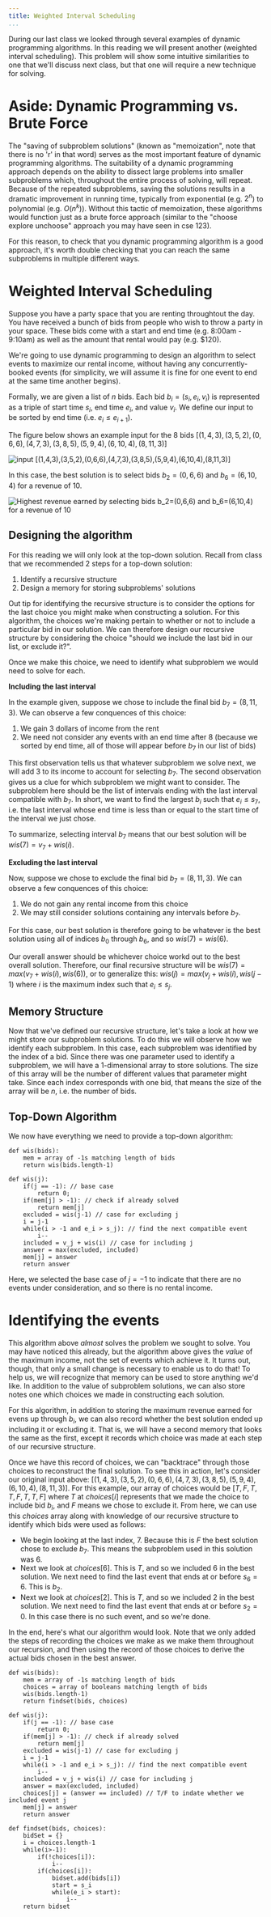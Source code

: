 ```yaml
---
title: Weighted Interval Scheduling
...
```


During our last class we looked through several examples of dynamic programming algorithms. In this reading we will present another (weighted interval scheduling). This problem will show some intuitive similarities to one that we'll discuss next class, but that one will require a new technique for solving.

# Aside: Dynamic Programming vs. Brute Force

The "saving of subproblem solutions" (known as "memoization", note that there is no 'r' in that word) serves as the most important feature of dynamic programming algorithms. The suitability of a dynamic programming approach depends on the ability to dissect large problems into smaller subproblems which, throughout the entire process of solving, will repeat. Because of the repeated subproblems, saving the solutions results in a dramatic improvement in running time, typically from exponential (e.g. $2^n$) to polynomial (e.g. $O(n^k)$). Without this tactic of memoization, these algorithms would function just as a brute force approach (similar to the "choose explore unchoose" approach you may have seen in cse 123).

For this reason, to check that you dynamic programming algorithm is a good approach, it's worth double checking that you can reach the same subproblems in multiple different ways.

# Weighted Interval Scheduling

Suppose you have a party space that you are renting throughtout the day. You have received a bunch of bids from people who wish to throw a party in your space. These bids come with a start and end time (e.g. 8:00am - 9:10am) as well as the amount that rental would pay (e.g. $120).

We're going to use dynamic programming to design an algorithm to select events to maximize our rental income, without having any concurrently-booked events (for simplicity, we will assume it is fine for one event to end at the same time another begins).

Formally, we are given a list of $n$ bids. Each bid $b_i=(s_i, e_i, v_i)$ is represented as a triple of start time $s_i$, end time $e_i$, and value $v_i$. We define our input to be sorted by end time (i.e. $e_i\leq e_{i+1}$).

The figure below shows an example input for the 8 bids $[(1,4,3),(3,5,2),(0,6,6),(4,7,3),(3,8,5),(5,9,4),(6,10,4),(8,11,3)]$

![input $[(1,4,3),(3,5,2),(0,6,6),(4,7,3),(3,8,5),(5,9,4),(6,10,4),(8,11,3)]$](wis_input.png)

In this case, the best solution is to select bids $b_2=(0,6,6)$ and $b_6=(6,10,4)$ for a revenue of $10$.

![Highest revenue earned by selecting bids $b_2=(0,6,6)$ and $b_6=(6,10,4)$ for a revenue of $10$](wis_solution.png)

## Designing the algorithm 

For this reading we will only look at the top-down solution. Recall from class that we recommended 2 steps for a top-down solution:

1. Identify a recursive structure
1. Design a memory for storing subproblems' solutions

Out tip for identifying the recursive structure is to consider the options for the last choice you might make when constructing a solution. For this algorithm, the choices we're making pertain to whether or not to include a particular bid in our solution. We can therefore design our recursive structure by considering the choice "should we include the last bid in our list, or exclude it?".

Once we make this choice, we need to identify what subproblem we would need to solve for each. 

**Including the last interval**

In the example given, suppose we chose to include the final bid $b_7=(8,11,3)$. We can observe a few conquences of this choice:

1. We gain 3 dollars of income from the rent
1. We need not consider any events with an end time after $8$ (because we sorted by end time, all of those will appear before $b_7$ in our list of bids)

This first observation tells us that whatever subproblem we solve next, we will add 3 to its income to account for selecting $b_7$. The second observation gives us a clue for which subproblem we might want to consider. The subproblem here should be the list of intervals ending with the last interval compatible with $b_7$. In short, we want to find the largest $b_i$ such that $e_i \leq s_7$, i.e. the last interval whose end time is less than or equal to the start time of the interval we just chose.

To summarize, selecting interval $b_7$ means that our best solution will be $wis(7)=v_7 + wis(i)$.

**Excluding the last interval**

Now, suppose we chose to exclude the final bid $b_7=(8,11,3)$. We can observe a few conquences of this choice:

1. We do not gain any rental income from this choice
1. We may still consider solutions containing any intervals before $b_7$.

For this case, our best solution is therefore going to be whatever is the best solution using all of indices $b_0$ through $b_6$, and so $wis(7)=wis(6)$.

Our overall answer should be whichever choice workd out to the best overall solution. Therefore, our final recursive structure will be $wis(7)=max(v_7 + wis(i), wis(6))$, or to generalize this: $wis(j)=max(v_j + wis(i), wis(j-1)$ where $i$ is the maximum index such that $e_i \leq s_j$.

## Memory Structure

Now that we've defined our recursive structure, let's take a look at how we might store our subproblem solutions. To do this we will observe how we identify each subproblem. In this case, each subproblem was identified by the index of a bid. Since there was one parameter used to identify a subproblem, we will have a 1-dimensional array to store solutions. The size of this array will be the number of different values that parameter might take. Since each index corresponds with one bid, that means the size of the array will be $n$, i.e. the number of bids.

## Top-Down Algorithm

We now have everything we need to provide a top-down algorithm:

```
def wis(bids):
    mem = array of -1s matching length of bids
    return wis(bids.length-1)

def wis(j):
    if(j == -1): // base case
        return 0;
    if(mem[j] > -1): // check if already solved
        return mem[j]
    excluded = wis(j-1) // case for excluding j
    i = j-1
    while(i > -1 and e_i > s_j): // find the next compatible event
        i--
    included = v_j + wis(i) // case for including j
    answer = max(excluded, included)
    mem[j] = answer
    return answer
```

Here, we selected the base case of $j=-1$ to indicate that there are no events under consideration, and so there is no rental income.

# Identifying the events

This algorithm above *almost* solves the problem we sought to solve. You may have noticed this already, but the algorithm above gives the *value* of the maximum income, not the set of events which achieve it. It turns out, though, that only a small change is necessary to enable us to do that! To help us, we will recognize that memory can be used to store anything we'd like. In addition to the value of subproblem solutions, we can also store notes one which choices we made in constructing each solution.

For this algorithm, in addition to storing the maximum revenue earned for evens up through $b_i$, we can also record whether the best solution ended up including it or excluding it. That is, we will have a second memory that looks the same as the first, except it records which choice was made at each step of our recursive structure.

Once we have this record of choices, we can "backtrace" through those choices to reconstruct the final solution. To see this in action, let's consider our original input above: $[(1,4,3),(3,5,2),(0,6,6),(4,7,3),(3,8,5),(5,9,4),(6,10,4),(8,11,3)]$. For this example, our array of choices would be $[T,F,T,T,F,T,T,F]$ where $T$ at $choices[i]$ represents that we made the choice to include bid $b_i$, and $F$ means we chose to exclude it. From here, we can use this $choices$ array along with knowledge of our recursive structure to identify which bids were used as follows:

- We begin looking at the last index, $7$. Because this is $F$ the best solution chose to exclude $b_7$. This means the subproblem used in this solution was $6$.
- Next we look at $choices[6]$. This is $T$, and so we included $6$ in the best solution. We next need to find the last event that ends at or before $s_6=6$. This is $b_2$.
- Next we look at $choices[2]$. This is $T$, and so we included $2$ in the best solution. We next need to find the last event that ends at or before $s_2=0$. In this case there is no such event, and so we're done. 

In the end, here's what our algorithm would look. Note that we only added the steps of recording the choices we make as we make them throughout our recursion, and then using the record of those choices to derive the actual bids chosen in the best answer.

```
def wis(bids):
    mem = array of -1s matching length of bids
    choices = array of booleans matching length of bids
    wis(bids.length-1)
    return findset(bids, choices)

def wis(j):
    if(j == -1): // base case
        return 0;
    if(mem[j] > -1): // check if already solved
        return mem[j]
    excluded = wis(j-1) // case for excluding j
    i = j-1
    while(i > -1 and e_i > s_j): // find the next compatible event
        i--
    included = v_j + wis(i) // case for including j
    answer = max(excluded, included)
    choices[j] = (answer == included) // T/F to indate whether we included event j
    mem[j] = answer
    return answer

def findset(bids, choices):
    bidSet = {}
    i = choices.length-1
    while(i>-1):
        if(!choices[i]):
            i--
        if(choices[i]):
            bidset.add(bids[i])
            start = s_i
            while(e_i > start):
                i--
    return bidset
```

